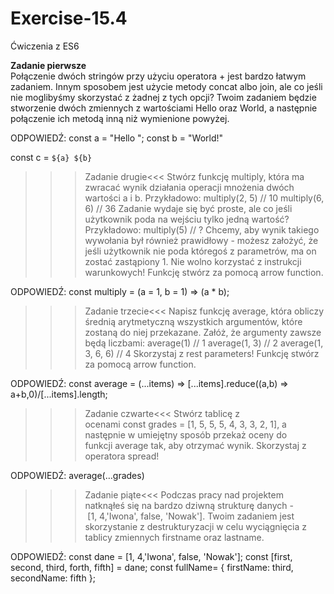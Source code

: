 # Exercise-15.4
Ćwiczenia z ES6


<strong>Zadanie pierwsze</strong> </br>
Połączenie dwóch stringów przy użyciu operatora + jest bardzo łatwym zadaniem. Innym sposobem jest użycie metody concat albo join, ale co jeśli nie moglibyśmy skorzystać z żadnej z tych opcji? Twoim zadaniem będzie stworzenie dwóch zmiennych z wartościami Hello oraz World, a następnie połączenie ich metodą inną niż wymienione powyżej.

ODPOWIEDŹ:
const a = "Hello ";
const b = "World!"

const c = `${a} ${b}`

>>>Zadanie drugie<<<
Stwórz funkcję multiply, która ma zwracać wynik działania operacji mnożenia dwóch wartości a i b. Przykładowo:
multiply(2, 5) // 10
multiply(6, 6) // 36
Zadanie wydaje się być proste, ale co jeśli użytkownik poda na wejściu tylko jedną wartość? Przykładowo:
multiply(5) // ?
Chcemy, aby wynik takiego wywołania był również prawidłowy - możesz założyć, że jeśli użytkownik nie poda któregoś z parametrów, ma on zostać zastąpiony 1. Nie wolno korzystać z instrukcji warunkowych! Funkcję stwórz za pomocą arrow function.

ODPOWIEDŹ:
const multiply = (a = 1, b = 1) => (a * b);

>>>Zadanie trzecie<<<
Napisz funkcję average, która obliczy średnią arytmetyczną wszystkich argumentów, które zostaną do niej przekazane. Załóż, że argumenty zawsze będą liczbami:
average(1) // 1
average(1, 3) // 2
average(1, 3, 6, 6) // 4
Skorzystaj z rest parameters! Funkcję stwórz za pomocą arrow function.

ODPOWIEDŹ:
const average = (...items) => [...items].reduce((a,b) => a+b,0)/[...items].length;

>>>Zadanie czwarte<<<
Stwórz tablicę z ocenami const grades = [1, 5, 5, 5, 4, 3, 3, 2, 1], a następnie w umiejętny sposób przekaż oceny do funkcji average tak, aby otrzymać wynik. Skorzystaj z operatora spread!

ODPOWIEDŹ: average(…grades)


>>>Zadanie piąte<<<
Podczas pracy nad projektem natknąłeś się na bardzo dziwną strukturę danych - [1, 4,'Iwona', false, 'Nowak']. Twoim zadaniem jest skorzystanie z destrukturyzacji w celu wyciągnięcia z tablicy zmiennych firstname oraz lastname.

ODPOWIEDŹ:
const dane = [1, 4,'Iwona', false, 'Nowak'];
const [first, second, third, forth, fifth] = dane;
const fullName= {
    firstName: third,
    secondName: fifth
};


